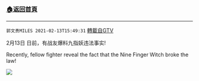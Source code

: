 ﻿###  [:house:返回首頁](https://github.com/ourhimalayas/txt)
---

`郭文贵MILES 2021-02-13T15:49:31` [轉載自GTV](https://gtv.org/web/#/UserInfo/5e596957357cc612d35a8044)

2月13日 日前，有战友爆料九指妖违法事实!

Recently, fellow fighter reveal the fact that the Nine Finger Witch broke the law!

[![](https://filegroup.gtv.org/cdn-cgi/image/width=600/https://filegroup.gtv.org/group6/web/20210213/15/49/0/42fab45d83028f810e83ea08769c94bd.jpg)](https://filegroup.gtv.org/group6/web/20210213/15/49/0/cc2e9cb37ba466ec4dc21ce6e57f629f.mp4)
